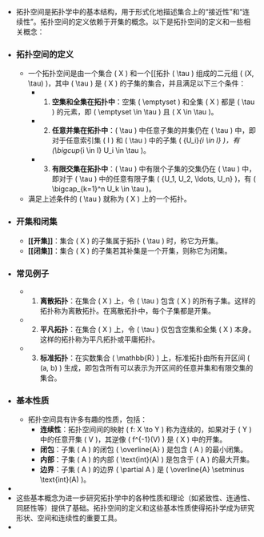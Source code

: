 - 拓扑空间是拓扑学中的基本结构，用于形式化地描述集合上的“接近性”和“连续性”。拓扑空间的定义依赖于开集的概念。以下是拓扑空间的定义和一些相关概念：
- ### 拓扑空间的定义
	- 一个拓扑空间是由一个集合 \( X \) 和一个[[拓扑 \( \tau \) 组成的二元组 \( (X, \tau) \)，其中 \( \tau \) 是 \( X \) 的子集的集合，并且满足以下三个条件：
		- 1. **空集和全集在拓扑中**：空集 \( \emptyset \) 和全集 \( X \) 都是 \( \tau \) 的元素，即 \( \emptyset \in \tau \) 且 \( X \in \tau \)。
		- 2. **任意并集在拓扑中**：\( \tau \) 中任意子集的并集仍在 \( \tau \) 中，即对于任意索引集 \( I \) 和 \( \tau \) 中的子集 \( \{U_i\}_{i \in I} \)，有 \(\bigcup_{i \in I} U_i \in \tau \)。
		- 3. **有限交集在拓扑中**：\( \tau \) 中有限个子集的交集仍在 \( \tau \) 中，即对于 \( \tau \) 中的任意有限子集 \( \{U_1, U_2, \ldots, U_n\} \)，有 \( \bigcap_{k=1}^n U_k \in \tau \)。
	- 满足上述条件的 \( \tau \) 就称为 \( X \) 上的一个拓扑。
- ### 开集和闭集
	- **[[开集]]**：集合 \( X \) 的子集属于拓扑 \( \tau \) 时，称它为开集。
	- **[[闭集]]**：集合 \( X \) 的子集若其补集是一个开集，则称它为闭集。
- ### 常见例子
	- 1. **离散拓扑**：在集合 \( X \) 上，令 \( \tau \) 包含 \( X \) 的所有子集。这样的拓扑称为离散拓扑。在离散拓扑中，每个子集都是开集。
	- 2. **平凡拓扑**：在集合 \( X \) 上，令 \( \tau \) 仅包含空集和全集 \( X \) 本身。这样的拓扑称为平凡拓扑或平庸拓扑。
	- 3. **标准拓扑**：在实数集合 \( \mathbb{R} \) 上，标准拓扑由所有开区间 \( (a, b) \) 生成，即包含所有可以表示为开区间的任意并集和有限交集的集合。
- ### 基本性质
	- 拓扑空间具有许多有趣的性质，包括：
		- **连续性**：拓扑空间间的映射 \( f: X \to Y \) 称为连续的，如果对于 \( Y \) 中的任意开集 \( V \)，其逆像 \( f^{-1}(V) \) 是 \( X \) 中的开集。
		- **闭包**：子集 \( A \) 的闭包 \( \overline{A} \) 是包含 \( A \) 的最小闭集。
		- **内部**：子集 \( A \) 的内部 \( \text{int}(A) \) 是包含于 \( A \) 的最大开集。
		- **边界**：子集 \( A \) 的边界 \( \partial A \) 是 \( \overline{A} \setminus \text{int}(A) \)。
-
- 这些基本概念为进一步研究拓扑学中的各种性质和理论（如紧致性、连通性、同胚性等）提供了基础。拓扑空间的定义和这些基本性质使得拓扑学成为研究形状、空间和连续性的重要工具。
-